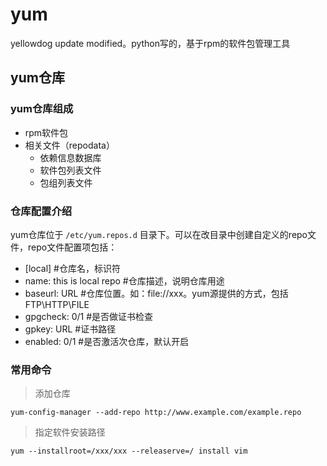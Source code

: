 # yum

yellowdog update modified。python写的，基于rpm的软件包管理工具

## yum仓库

### yum仓库组成

- rpm软件包
- 相关文件（repodata）
  - 依赖信息数据库
  - 软件包列表文件
  - 包组列表文件

### 仓库配置介绍

yum仓库位于 `/etc/yum.repos.d` 目录下。可以在改目录中创建自定义的repo文件，repo文件配置项包括：

- \[local]  #仓库名，标识符
- name: this is local repo  #仓库描述，说明仓库用途
- baseurl: URL  #仓库位置。如：file://xxx。yum源提供的方式，包括FTP\HTTP\FILE
- gpgcheck: 0/1  #是否做证书检查
- gpkey: URL #证书路径
- enabled: 0/1 #是否激活次仓库，默认开启

### 常用命令

> 添加仓库

    yum-config-manager --add-repo http://www.example.com/example.repo

> 指定软件安装路径

    yum --installroot=/xxx/xxx --releaserve=/ install vim
  